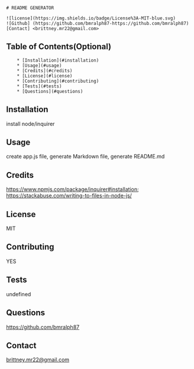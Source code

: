 
    # README GENERATOR

    ![license](https://img.shields.io/badge/License%3A-MIT-blue.svg)
    ![Github] (https://github.com/bmralph87-https://github.com/bmralph87)
    [Contact] <brittney.mr22@gmail.com>
  
  ## Table of Contents(Optional)


        * [Installation](#installation)
        * [Usage](#usage)
        * [Credits](#credits)
        * [License](#license)
        * [Contributing](#contributing)
        * [Tests](#tests)
        * [Questions](#questions)


## Installation
install node/inquirer

## Usage 
create app.js file, generate Markdown file, generate README.md

## Credits
https://www.npmjs.com/package/inquirer#installation; https://stackabuse.com/writing-to-files-in-node-js/

## License
MIT

## Contributing
YES

## Tests
undefined

 ## Questions
 https://github.com/bmralph87

 ## Contact
 brittney.mr22@gmail.com
